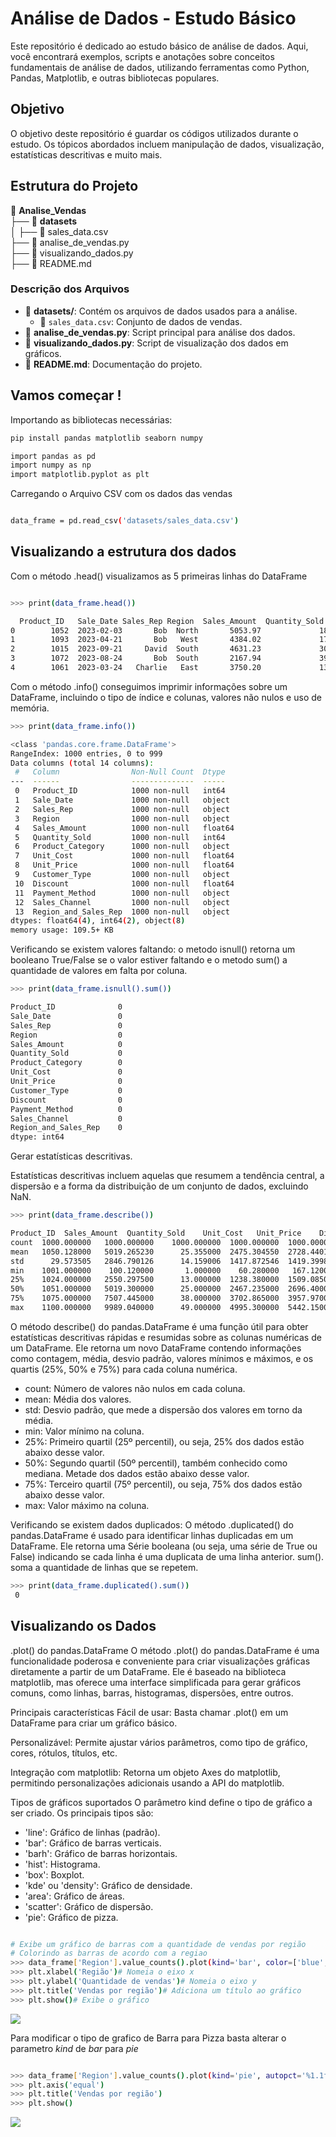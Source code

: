 # Análise de Dados - Estudo Básico

Este repositório é dedicado ao estudo básico de análise de dados. Aqui, você encontrará exemplos, scripts e anotações sobre conceitos fundamentais de análise de dados, utilizando ferramentas como Python, Pandas, Matplotlib, e outras bibliotecas populares.

## Objetivo

O objetivo deste repositório é guardar os códigos utilizados durante o estudo. Os tópicos abordados incluem manipulação de dados, visualização, estatísticas descritivas e muito mais.


## Estrutura do Projeto

📂 **Analise_Vendas**  
├── 📂 **datasets**  
│   ├── 📄 sales_data.csv  
├── 📄 analise_de_vendas.py  
├── 📄 visualizando_dados.py  
├── 📄 README.md  

### Descrição dos Arquivos

- 📂 **datasets/**: Contém os arquivos de dados usados para a análise.  
  - 📄 `sales_data.csv`: Conjunto de dados de vendas.  
- 📄 **analise_de_vendas.py**: Script principal para análise dos dados.
- 📄 **visualizando_dados.py**: Script de visualização dos dados em gráficos.  
- 📄 **README.md**: Documentação do projeto. 


## Vamos começar ! 

Importando as bibliotecas necessárias:

```bash
pip install pandas matplotlib seaborn numpy

import pandas as pd
import numpy as np
import matplotlib.pyplot as plt
```

Carregando o Arquivo CSV com os dados das vendas

```bash

data_frame = pd.read_csv('datasets/sales_data.csv')

```

## Visualizando a estrutura dos dados

Com o método .head() visualizamos as 5 primeiras linhas do DataFrame

```bash

>>> print(data_frame.head())

  Product_ID   Sale_Date Sales_Rep Region  Sales_Amount  Quantity_Sold Product_Category  Unit_Cost  Unit_Price Customer_Type  Discount Payment_Method Sales_Channel Region_and_Sales_Rep
0        1052  2023-02-03       Bob  North       5053.97             18        Furniture     152.75      267.22     Returning      0.09           Cash        Online            North-Bob
1        1093  2023-04-21       Bob   West       4384.02             17        Furniture    3816.39     4209.44     Returning      0.11           Cash        Retail             West-Bob
2        1015  2023-09-21     David  South       4631.23             30             Food     261.56      371.40     Returning      0.20  Bank Transfer        Retail          South-David
3        1072  2023-08-24       Bob  South       2167.94             39         Clothing    4330.03     4467.75           New      0.02    Credit Card        Retail            South-Bob
4        1061  2023-03-24   Charlie   East       3750.20             13      Electronics     637.37      692.71           New      0.08    Credit Card        Online         East-Charlie

```
Com o método .info() conseguimos imprimir informações sobre um DataFrame, incluindo o tipo de índice e colunas, valores não nulos e uso de memória.

``` bash
>>> print(data_frame.info())

<class 'pandas.core.frame.DataFrame'>
RangeIndex: 1000 entries, 0 to 999
Data columns (total 14 columns):
 #   Column                Non-Null Count  Dtype  
---  ------                --------------  -----  
 0   Product_ID            1000 non-null   int64  
 1   Sale_Date             1000 non-null   object 
 2   Sales_Rep             1000 non-null   object 
 3   Region                1000 non-null   object 
 4   Sales_Amount          1000 non-null   float64
 5   Quantity_Sold         1000 non-null   int64  
 6   Product_Category      1000 non-null   object 
 7   Unit_Cost             1000 non-null   float64
 8   Unit_Price            1000 non-null   float64
 9   Customer_Type         1000 non-null   object 
 10  Discount              1000 non-null   float64
 11  Payment_Method        1000 non-null   object 
 12  Sales_Channel         1000 non-null   object 
 13  Region_and_Sales_Rep  1000 non-null   object 
dtypes: float64(4), int64(2), object(8)
memory usage: 109.5+ KB

``` 
Verificando se existem valores faltando: o metodo isnull() retorna um booleano True/False se o valor estiver faltando e o metodo sum() a quantidade de valores em falta por coluna.

```bash
>>> print(data_frame.isnull().sum())

Product_ID              0
Sale_Date               0
Sales_Rep               0
Region                  0
Sales_Amount            0
Quantity_Sold           0
Product_Category        0
Unit_Cost               0
Unit_Price              0
Customer_Type           0
Discount                0
Payment_Method          0
Sales_Channel           0
Region_and_Sales_Rep    0
dtype: int64

```

Gerar estatísticas descritivas. 

Estatísticas descritivas incluem aquelas que resumem a tendência central, a dispersão e a forma da distribuição de um conjunto de dados, excluindo NaN.

``` bash
>>> print(data_frame.describe())

Product_ID  Sales_Amount  Quantity_Sold    Unit_Cost   Unit_Price    Discount
count  1000.000000   1000.000000    1000.000000  1000.000000  1000.000000  1000.00000
mean   1050.128000   5019.265230      25.355000  2475.304550  2728.440120     0.15239
std      29.573505   2846.790126      14.159006  1417.872546  1419.399839     0.08720
min    1001.000000    100.120000       1.000000    60.280000   167.120000     0.00000
25%    1024.000000   2550.297500      13.000000  1238.380000  1509.085000     0.08000
50%    1051.000000   5019.300000      25.000000  2467.235000  2696.400000     0.15000
75%    1075.000000   7507.445000      38.000000  3702.865000  3957.970000     0.23000
max    1100.000000   9989.040000      49.000000  4995.300000  5442.150000     0.30000

```

O método describe() do pandas.DataFrame é uma função útil para obter estatísticas descritivas rápidas e resumidas sobre as colunas numéricas de um DataFrame. Ele retorna um novo DataFrame contendo informações como contagem, média, desvio padrão, valores mínimos e máximos, e os quartis (25%, 50% e 75%) para cada coluna numérica.

* count: Número de valores não nulos em cada coluna.
* mean: Média dos valores.
* std: Desvio padrão, que mede a dispersão dos valores em torno da média.
* min: Valor mínimo na coluna.
* 25%: Primeiro quartil (25º percentil), ou seja, 25% dos dados estão abaixo desse valor.
* 50%: Segundo quartil (50º percentil), também conhecido como mediana. Metade dos dados estão abaixo desse valor.
* 75%: Terceiro quartil (75º percentil), ou seja, 75% dos dados estão abaixo desse valor.
* max: Valor máximo na coluna.

Verificando se existem dados duplicados:
O método .duplicated() do pandas.DataFrame é usado para identificar linhas duplicadas em um DataFrame. Ele retorna uma Série booleana (ou seja, uma série de True ou False) indicando se cada linha é uma duplicata de uma linha anterior.
sum(). soma a quantidade de linhas que se repetem.

``` bash
>>> print(data_frame.duplicated().sum())
 0

```


## Visualizando os Dados

.plot() do pandas.DataFrame
O método .plot() do pandas.DataFrame é uma funcionalidade poderosa e conveniente para criar visualizações gráficas diretamente a partir de um DataFrame. Ele é baseado na biblioteca matplotlib, mas oferece uma interface simplificada para gerar gráficos comuns, como linhas, barras, histogramas, dispersões, entre outros.

Principais características
Fácil de usar: Basta chamar .plot() em um DataFrame para criar um gráfico básico.

Personalizável: Permite ajustar vários parâmetros, como tipo de gráfico, cores, rótulos, títulos, etc.

Integração com matplotlib: Retorna um objeto Axes do matplotlib, permitindo personalizações adicionais usando a API do matplotlib.

Tipos de gráficos suportados
O parâmetro kind define o tipo de gráfico a ser criado. Os principais tipos são:

* 'line': Gráfico de linhas (padrão).
* 'bar': Gráfico de barras verticais.
* 'barh': Gráfico de barras horizontais.
* 'hist': Histograma.
* 'box': Boxplot.
* 'kde' ou 'density': Gráfico de densidade.
* 'area': Gráfico de áreas.
* 'scatter': Gráfico de dispersão.
* 'pie': Gráfico de pizza.

```bash

# Exibe um gráfico de barras com a quantidade de vendas por região
# Colorindo as barras de acordo com a regiao 
>>> data_frame['Region'].value_counts().plot(kind='bar', color=['blue', 'green', 'red', 'purple']) 
>>> plt.xlabel('Região')# Nomeia o eixo x
>>> plt.ylabel('Quantidade de vendas')# Nomeia o eixo y
>>> plt.title('Vendas por região')# Adiciona um título ao gráfico
>>> plt.show()# Exibe o gráfico


```

![](./img/img_venda_regiao.png)

Para modificar o tipo de grafico de Barra para Pizza basta alterar o parametro *kind* de *bar* para *pie*

```bash

>>> data_frame['Region'].value_counts().plot(kind='pie', autopct='%1.1f%%', colors=['blue', 'green', 'red', 'purple'])
>>> plt.axis('equal')
>>> plt.title('Vendas por região')
>>> plt.show()

```

![](./img/img_venda_regiao_pie.png)
